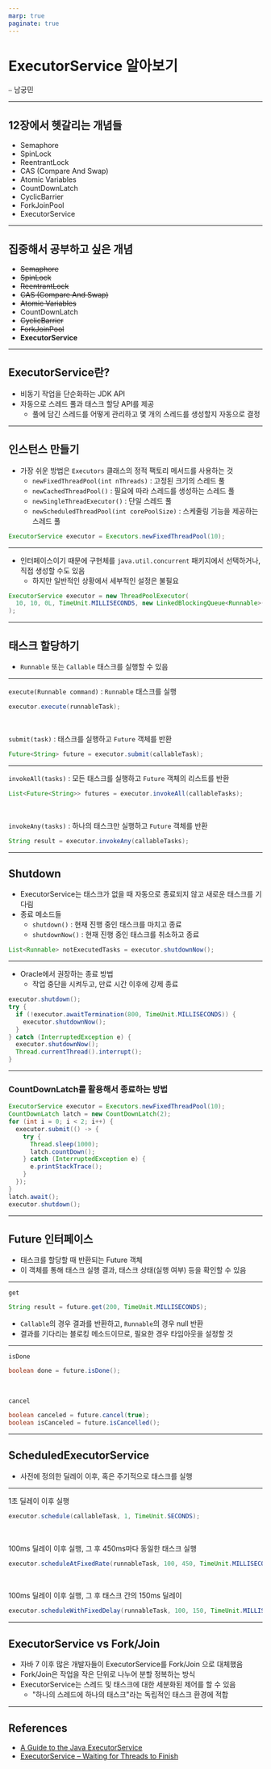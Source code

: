 ```yaml
---
marp: true
paginate: true
---
```


# ExecutorService 알아보기

⎯ 남궁민

---

## 12장에서 헷갈리는 개념들

- Semaphore
- SpinLock
- ReentrantLock
- CAS (Compare And Swap)
- Atomic Variables
- CountDownLatch
- CyclicBarrier
- ForkJoinPool
- ExecutorService

---

## 집중해서 공부하고 싶은 개념

- ~~Semaphore~~
- ~~SpinLock~~
- ~~ReentrantLock~~
- ~~CAS (Compare And Swap)~~
- ~~Atomic Variables~~
- CountDownLatch
- ~~CyclicBarrier~~
- ~~ForkJoinPool~~
- **ExecutorService**

---

## ExecutorService란?

- 비동기 작업을 단순화하는 JDK API
- 자동으로 스레드 풀과 태스크 할당 API를 제공
  - 풀에 담긴 스레드를 어떻게 관리하고 몇 개의 스레드를 생성할지 자동으로 결정

---

## 인스턴스 만들기

- 가장 쉬운 방법은 `Executors` 클래스의 정적 팩토리 메서드를 사용하는 것
  - `newFixedThreadPool(int nThreads)` : 고정된 크기의 스레드 풀
  - `newCachedThreadPool()` : 필요에 따라 스레드를 생성하는 스레드 풀
  - `newSingleThreadExecutor()` : 단일 스레드 풀
  - `newScheduledThreadPool(int corePoolSize)` : 스케줄링 기능을 제공하는 스레드 풀

```java
ExecutorService executor = Executors.newFixedThreadPool(10);
```

---

- 인터페이스이기 때문에 구현체를 `java.util.concurrent` 패키지에서 선택하거나, 직접 생성할 수도 있음
  - 하지만 일반적인 상황에서 세부적인 설정은 불필요

```java
ExecutorService executor = new ThreadPoolExecutor(
  10, 10, 0L, TimeUnit.MILLISECONDS, new LinkedBlockingQueue<Runnable>()
);
```

---

## 태스크 할당하기

- `Runnable` 또는 `Callable` 태스크를 실행할 수 있음

---

`execute(Runnable command)` : `Runnable` 태스크를 실행

```java
executor.execute(runnableTask);
```

<br>

`submit(task)` : 태스크를 실행하고 `Future` 객체를 반환

```java
Future<String> future = executor.submit(callableTask);
```

---

`invokeAll(tasks)` : 모든 태스크를 실행하고 `Future` 객체의 리스트를 반환

```java
List<Future<String>> futures = executor.invokeAll(callableTasks);
```

<br>

`invokeAny(tasks)` : 하나의 태스크만 실행하고 `Future` 객체를 반환

```java
String result = executor.invokeAny(callableTasks);
```

---

## Shutdown

- ExecutorService는 태스크가 없을 때 자동으로 종료되지 않고 새로운 태스크를 기다림
- 종료 메소드들
  - `shutdown()` : 현재 진행 중인 태스크를 마치고 종료
  - `shutdownNow()` : 현재 진행 중인 태스크를 취소하고 종료

```java
List<Runnable> notExecutedTasks = executor.shutdownNow();
```

---

- Oracle에서 권장하는 종료 방법
  - 작업 중단을 시켜두고, 만료 시간 이후에 강제 종료

```java
executor.shutdown();
try {
  if (!executor.awaitTermination(800, TimeUnit.MILLISECONDS)) {
    executor.shutdownNow();
  } 
} catch (InterruptedException e) {
  executor.shutdownNow();
  Thread.currentThread().interrupt();
}
```

---

### CountDownLatch를 활용해서 종료하는 방법

```java
ExecutorService executor = Executors.newFixedThreadPool(10);
CountDownLatch latch = new CountDownLatch(2);
for (int i = 0; i < 2; i++) {
  executor.submit(() -> {
    try {
      Thread.sleep(1000);
      latch.countDown();
    } catch (InterruptedException e) {
      e.printStackTrace();
    }
  });
}
latch.await();
executor.shutdown();
```

---

## Future 인터페이스

- 태스크를 할당할 때 반환되는 Future 객체
- 이 객체를 통해 태스크 실행 결과, 태스크 상태(실행 여부) 등을 확인할 수 있음

---

`get`

```java
String result = future.get(200, TimeUnit.MILLISECONDS);
```

- `Callable`의 경우 결과를 반환하고, `Runnable`의 경우 null 반환
- 결과를 기다리는 블로킹 메소드이므로, 필요한 경우 타임아웃을 설정할 것

---

`isDone`

```java
boolean done = future.isDone();
```

<br>

`cancel`

```java
boolean canceled = future.cancel(true);
boolean isCanceled = future.isCancelled();
```

---

## ScheduledExecutorService

- 사전에 정의한 딜레이 이후, 혹은 주기적으로 태스크를 실행

---

1초 딜레이 이후 실행

```java
executor.schedule(callableTask, 1, TimeUnit.SECONDS);
```

<br>

100ms 딜레이 이후 실행, 그 후 450ms마다 동일한 태스크 실행

```java
executor.scheduleAtFixedRate(runnableTask, 100, 450, TimeUnit.MILLISECONDS);
```

<br>

100ms 딜레이 이후 실행, 그 후 태스크 간의 150ms 딜레이

```java
executor.scheduleWithFixedDelay(runnableTask, 100, 150, TimeUnit.MILLISECONDS);
```

---

## ExecutorService vs Fork/Join

- 자바 7 이후 많은 개발자들이 ExecutorService를 Fork/Join 으로 대체했음
- Fork/Join은 작업을 작은 단위로 나누어 분할 정복하는 방식
- ExecutorService는 스레드 및 태스크에 대한 세분화된 제어를 할 수 있음
  - "하나의 스레드에 하나의 태스크"라는 독립적인 태스크 환경에 적합

---

## References

- [A Guide to the Java ExecutorService](https://www.baeldung.com/java-executor-service-tutorial)
- [ExecutorService – Waiting for Threads to Finish](https://www.baeldung.com/java-executor-wait-for-threads)
